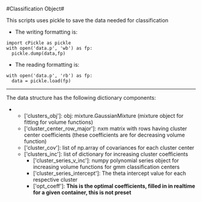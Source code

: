 #Classification Object#

This scripts uses pickle to save the data needed for classification

- The writing formatting is: 

```
import cPickle as pickle
with open('data.p', 'wb') as fp: 
  pickle.dump(data,fp)
```

- The reading formatting is: 

```
with open('data.p', 'rb') as fp: 
  data = pickle.load(fp) 
```

***

The data structure has the following dictionary components: 

- ['clusters']: dict
     - ['clusters_obj']: obj: mixture.GaussianMixture (mixture object for fitting for volume functions)
     - ['cluster_center_row_major']: nxm matrix with rows having cluster center coefficients (these coefficients are for decreasing volume function)
     - ['cluster_cov']: list of np.array of covariances for each cluster center
     - ['clusters_inc']: list of dictionary for increasing cluster coefficients
         - ['cluster_series_v_inc']: numpy polynomial series object for increasing volume functions for gmm classification centers
         - ['cluster_series_intercept']: The theta intercept value for each respective cluster
         - ['opt_coeff']: **This is the optimal coefficients, filled in in realtime for a given container, this is not preset**
